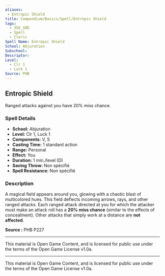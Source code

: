 ```yaml
---
aliases:
 - Entropic Shield
title: Compendium/Basics/Spell/Entropic Shield
tags:
  - 35E_SRD
  - Spell
  - Cleric
Spell Name: Entropic Shield
School: Abjuration
Subschool: 
Descriptor: 
Level:
  - Clr 1
  - Luck 1
Source: PHB
---
```


## Entropic Shield

Ranged attacks against you have 20% miss chance.

### Spell Details

- **School:** Abjuration  
- **Level:** Clr 1, Luck 1  
- **Components:** V, S  
- **Casting Time:** 1 standard action  
- **Range:** Personal  
- **Effect:** You  
- **Duration:** 1 min./level (D)  
- **Saving Throw:** Non spécifié  
- **Spell Resistance:** Non spécifié  

### Description

A magical field appears around you, glowing with a chaotic blast of multicolored hues. This field deflects incoming arrows, rays, and other ranged attacks. Each ranged attack directed at you for which the attacker must make an attack roll has a **20% miss chance** (similar to the effects of concealment). Other attacks that simply work at a distance are **not affected**.


**Source :** PHB P227

---

This material is Open Game Content, and is licensed for public use under  
the terms of the Open Game License v1.0a.

---

This material is Open Game Content, and is licensed for public use under the terms of the Open Game License v1.0a.
